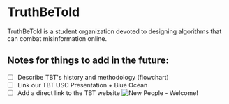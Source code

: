 # TruthBeTold
TruthBeTold is a student organization devoted to designing algorithms that can combat misinformation online.

## Notes for things to add in the future:
- [ ] Describe TBT's history and methodology (flowchart)
- [ ] Link our TBT USC Presentation + Blue Ocean 
- [ ] Add a direct link to the TBT website
![New People - Welcome!](https://user-images.githubusercontent.com/68609739/166170008-b2b34dce-b9ea-4f4b-bdf1-c3f5c100905a.png)
